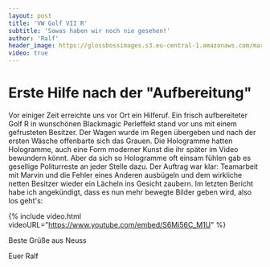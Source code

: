 ```yaml
---
layout: post
title: 'VW Golf VII R'
subtitle: 'Sowas haben wir noch nie gesehen!'
author: 'Ralf'
header_image: https://glossbossimages.s3.eu-central-1.amazonaws.com/marvin/sonstige/golfviir.jpg
video: true
---
```


# Erste Hilfe nach der "Aufbereitung"

Vor einiger Zeit erreichte uns vor Ort ein Hilferuf. Ein frisch aufbereiteter Golf R in wunschönen Blackmagic Perleffekt stand vor uns mit einem gefrusteten Besitzer. Der Wagen wurde im Regen übergeben und nach der ersten Wäsche offenbarte sich das Grauen. Die Hologramme hatten Hologramme, auch eine Form moderner Kunst die ihr später im Video bewundern könnt. Aber da sich so Hologramme oft einsam fühlen gab es gesellige Politurreste an jeder Stelle dazu.  Der Auftrag war klar: Teamarbeit mit Marvin und die Fehler eines Anderen ausbügeln und dem wirkliche netten Besitzer wieder ein Lächeln ins Gesicht zaubern. Im letzten Bericht habe ich angekündigt, dass es nun mehr bewegte Bilder geben wird, also los geht's:

{% include video.html videoURL="https://www.youtube.com/embed/S6Mi56C_M1U" %}

Beste Grüße aus Neuss

Euer Ralf